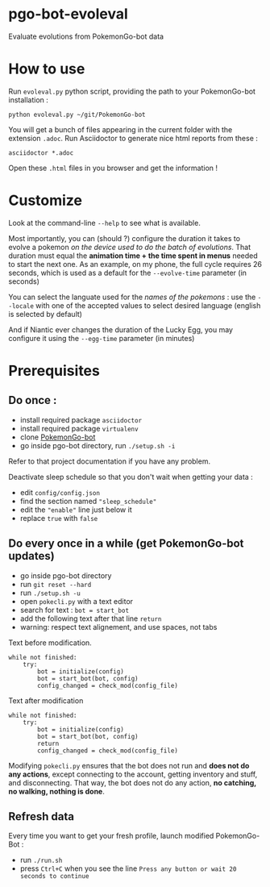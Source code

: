 # pgo-bot-evoleval

Evaluate evolutions from PokemonGo-bot data


# How to use

Run `evoleval.py` python script, providing the path to your PokemonGo-bot installation :

	python evoleval.py ~/git/PokemonGo-bot

You will get a bunch of files appearing in the current folder with the extension `.adoc`. Run Asciidoctor to generate nice html reports from these :

	asciidoctor *.adoc

Open these `.html` files in you browser and get the information !

# Customize

Look at the command-line `--help` to see what is available.

Most importantly, you can (should ?) configure the duration it takes to evolve a pokemon *on the device used to do the batch of evolutions*. That duration must equal the **animation time + the time spent in menus** needed to start the next one. As an example, on my phone, the full cycle requires 26 seconds, which is used as a default for the `--evolve-time` parameter (in seconds)

You can select the languate used for the *names of the pokemons* : use the `--locale` with one of the accepted values to select desired language (english is selected by default)

And if Niantic ever changes the duration of the Lucky Egg, you may configure it using the `--egg-time` parameter (in minutes)

# Prerequisites

## Do once :

* install required package `asciidoctor`
* install required package `virtualenv`
* clone [PokemonGo-bot](https://github.com/PokemonGoF/PokemonGo-Bot)
* go inside pgo-bot directory, run `./setup.sh -i`

Refer to that project documentation if you have any problem.

Deactivate sleep schedule so that you don't wait when getting your data :

* edit `config/config.json`
* find the section named `"sleep_schedule"`
* edit the `"enable"` line just below it
* replace `true` with `false`

## Do every once in a while (get PokemonGo-bot updates)

* go inside pgo-bot directory
* run `git reset --hard`
* run `./setup.sh -u`
* open `pokecli.py` with a text editor
* search for text : `bot = start_bot`
* add the following text after that line `return`
* warning: respect text alignement, and use spaces, not tabs

Text before modification.

    while not finished:
        try:
            bot = initialize(config)
            bot = start_bot(bot, config)
            config_changed = check_mod(config_file)

Text after modification

    while not finished:
        try:
            bot = initialize(config)
            bot = start_bot(bot, config)
            return
            config_changed = check_mod(config_file)

Modifying `pokecli.py` ensures that the bot does not run and **does not do any actions**, except connecting to the account, getting inventory and stuff, and disconnecting. That way, the bot does not do any action, **no catching, no walking, nothing is done**.

## Refresh data

Every time you want to get your fresh profile, launch modified PokemonGo-Bot :

* run `./run.sh`
* press `Ctrl+C` when you see the line `Press any button or wait 20 seconds to continue`

